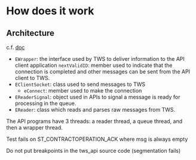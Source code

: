# How does it work

## Architecture

c.f. [doc](https://ibkrcampus.com/ibkr-api-page/twsapi-doc/#architecture)

- `EWrapper`: the interface used by TWS to deliver information to the API client application
    `nextValidID`: member used to indicate that the connection is completed and other messages can be sent from the API client to TWS.
- `EClientSocket`: class used to send messages to TWS
    - `eConnect`: member used to make the connection
- `EReaderSignal`: object used in APIs to signal a message is ready for processing in the queue.
- `EReader`:  class which reads and parses raw messages from TWS.

The API programs have 3 threads: a reader thread, a queue thread, and then a wrapper thread.

Test fails on ST_CONTRACTOPERATION_ACK where msg is always empty

Do not put breakpoints in the tws_api source code (segmentation fails)